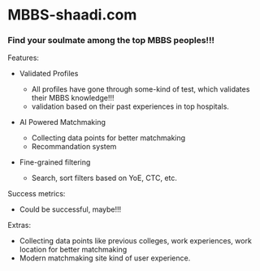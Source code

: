 # MBBS-shaadi.com
### Find your soulmate among the top MBBS peoples!!!

Features: 
- Validated Profiles
  - All profiles have gone through some-kind of test, which validates their MBBS knowledge!!!
  - validation based on their past experiences in top hospitals.
  
- AI Powered Matchmaking
  - Collecting data points for better matchmaking
  - Recommandation system
  
- Fine-grained filtering
  - Search, sort filters based on YoE, CTC, etc.

Success metrics: 
- Could be successful, maybe!!!


Extras: 
- Collecting data points like previous colleges, work experiences, work location for better matchmaking
- Modern matchmaking site kind of user experience.

